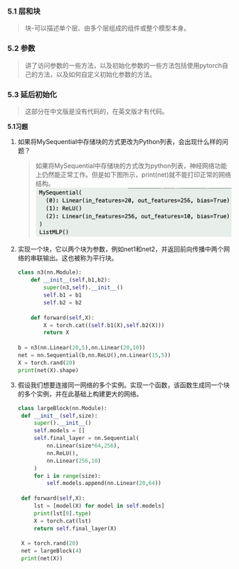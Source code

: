 ### 5.1 层和块

> 块-可以描述单个层、由多个层组成的组件或整个模型本身。

### 5.2 参数
> 讲了访问参数的一些方法，以及初始化参数的一些方法包括使用pytorch自己的方法，以及如何自定义初始化参数的方法。

### 5.3 延后初始化
> 这部分在中文版是没有代码的，在英文版才有代码。

**5.1习题**
1. 如果将MySequential中存储块的方式更改为Python列表，会出现什么样的问题？
   > 如果将MySequential中存储块的方式改为python列表，神经网络功能上仍然能正常工作。但是如下图所示，print(net)就不能打印正常的网络结构。
   ![](../pic/zh-5-1-1.png)
2. 实现一个块，它以两个块为参数，例如net1和net2，并返回前向传播中两个网络的串联输出。这也被称为平行块。
    ```python
    class n3(nn.Module):
        def __init__(self,b1,b2):
            super(n3,self).__init__()
            self.b1 = b1
            self.b2 = b2
        
        def forward(self,X):
            X = torch.cat((self.b1(X),self.b2(X)))
            return X

    b = n3(nn.Linear(20,5),nn.Linear(20,10))
    net = nn.Sequential(b,nn.ReLU(),nn.Linear(15,5))
    X = torch.rand(20)
    print(net(X).shape)
    ```
3. 假设我们想要连接同一网络的多个实例。实现一个函数，该函数生成同一个块的多个实例，并在此基础上构建更大的网络。
   ```python
   class largeBlock(nn.Module):
    def __init__(self,size):
        super().__init__()
        self.models = []
        self.final_layer = nn.Sequential(
            nn.Linear(size*64,256),
            nn.ReLU(),
            nn.Linear(256,10)
        )
        for i in range(size):
            self.models.append(nn.Linear(20,64))
    
    def forward(self,X):
        lst = [model(X) for model in self.models]
        print(lst[0].type)
        X = torch.cat(lst)
        return self.final_layer(X)
    
    X = torch.rand(20)
    net = largeBlock(4)
    print(net(X))
   ```